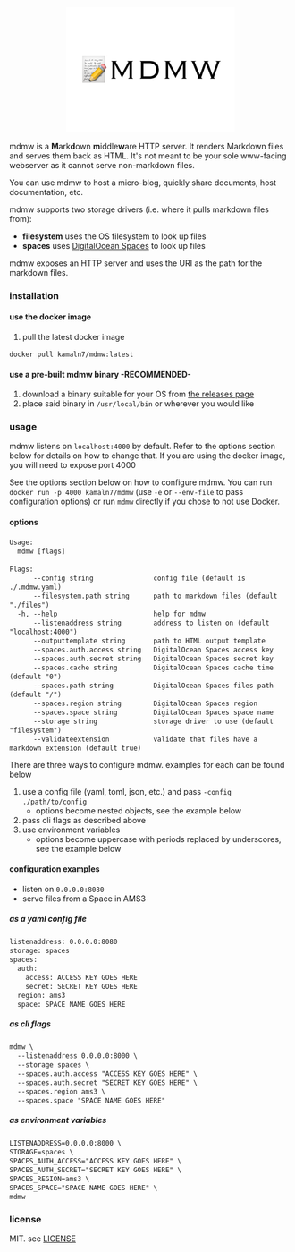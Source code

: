 <p align="center">
  <img src="/mdmw.png" alt="mdmw logo" width="301" />
</p>

mdmw is a **M**ark**d**own **m**iddle**w**are HTTP server. It renders Markdown files and serves them back as HTML. It's not meant to be your sole www-facing webserver as it cannot serve non-markdown files.

You can use mdmw to host a micro-blog, quickly share documents, host documentation, etc.

mdmw supports two storage drivers (i.e. where it pulls markdown files from):

- **filesystem** uses the OS filesystem to look up files
- **spaces** uses [DigitalOcean Spaces](https://www.digitalocean.com/products/spaces/) to look up files

mdmw exposes an HTTP server and uses the URI as the path for the markdown files.

### installation

#### use the docker image

1. pull the latest docker image

```
docker pull kamaln7/mdmw:latest
```

#### use a pre-built mdmw binary -RECOMMENDED-

1. download a binary suitable for your OS from [the releases page](https://github.com/kamaln7/mdmw/releases)
2. place said binary in `/usr/local/bin` or wherever you would like

### usage

mdmw listens on `localhost:4000` by default. Refer to the options section below for details on how to change that. If you are using the docker image, you will need to expose port 4000
    
See the options section below on how to configure mdmw. You can run `docker run -p 4000 kamaln7/mdmw` (use `-e` or `--env-file` to pass configuration options) or run `mdmw` directly if you chose to not use Docker.

#### options

```
Usage:
  mdmw [flags]

Flags:
      --config string               config file (default is ./.mdmw.yaml)
      --filesystem.path string      path to markdown files (default "./files")
  -h, --help                        help for mdmw
      --listenaddress string        address to listen on (default "localhost:4000")
      --outputtemplate string       path to HTML output template
      --spaces.auth.access string   DigitalOcean Spaces access key
      --spaces.auth.secret string   DigitalOcean Spaces secret key
      --spaces.cache string         DigitalOcean Spaces cache time (default "0")
      --spaces.path string          DigitalOcean Spaces files path (default "/")
      --spaces.region string        DigitalOcean Spaces region
      --spaces.space string         DigitalOcean Spaces space name
      --storage string              storage driver to use (default "filesystem")
      --validateextension           validate that files have a markdown extension (default true)
```

There are three ways to configure mdmw. examples for each can be found below

1. use a config file (yaml, toml, json, etc.) and pass `-config ./path/to/config`
    * options become nested objects, see the example below
2. pass cli flags as described above
3. use environment variables
    * options become uppercase with periods replaced by underscores, see the example below

#### configuration examples

* listen on `0.0.0.0:8080`
* serve files from a Space in AMS3

##### as a yaml config file

```
listenaddress: 0.0.0.0:8080
storage: spaces
spaces:
  auth:
    access: ACCESS KEY GOES HERE
    secret: SECRET KEY GOES HERE
  region: ams3
  space: SPACE NAME GOES HERE
```

##### as cli flags

```
mdmw \
  --listenaddress 0.0.0.0:8000 \
  --storage spaces \
  --spaces.auth.access "ACCESS KEY GOES HERE" \
  --spaces.auth.secret "SECRET KEY GOES HERE" \
  --spaces.region ams3 \
  --spaces.space "SPACE NAME GOES HERE"
```

##### as environment variables

```
LISTENADDRESS=0.0.0.0:8000 \
STORAGE=spaces \
SPACES_AUTH_ACCESS="ACCESS KEY GOES HERE" \
SPACES_AUTH_SECRET="SECRET KEY GOES HERE" \
SPACES_REGION=ams3 \
SPACES_SPACE="SPACE NAME GOES HERE" \
mdmw
```

### license

MIT. see [LICENSE](/LICENSE)